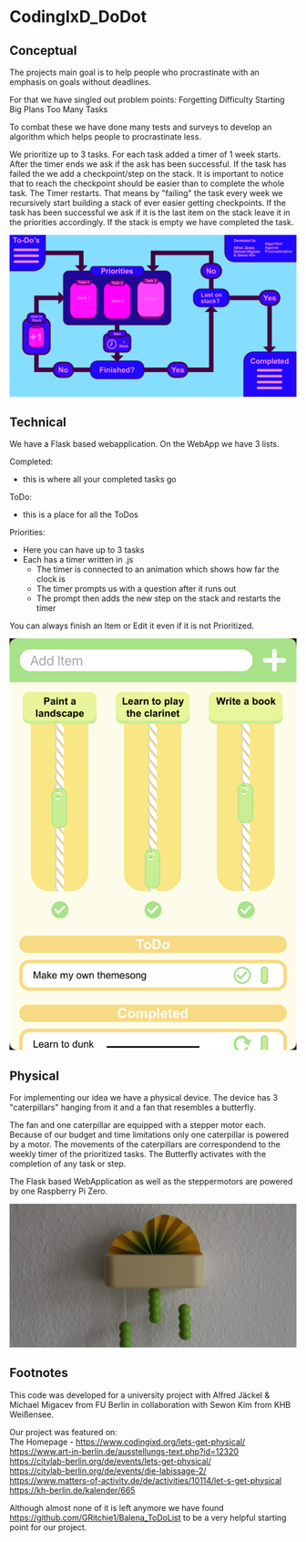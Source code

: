 # CodingIxD_DoDot

## Conceptual

The projects main goal is to help people who procrastinate with an emphasis on goals without deadlines. 

For that we have singled out problem points:
Forgetting
Difficulty Starting
Big Plans
Too Many Tasks

To combat these we have done many tests and surveys to develop an algorithm which helps people to procrastinate less.

We prioritize up to 3 tasks. For each task added a timer of 1 week starts. After the timer ends we ask if the ask has been successful. 
If the task has failed the we add a checkpoint/step on the stack. It is important to notice that to reach the checkpoint should be easier than to complete the whole task. The Timer restarts. That means by "failing" the task every week we recursively start building a stack of ever easier getting checkpoints. 
If the task has been successful we ask if it is the last item on the stack leave it in the priorities accordingly. If the stack is empty we have completed the task.

![Algorithm](jojojojo.png)

## Technical

We have a Flask based webapplication.
On the WebApp we have 3 lists.

Completed:
  - this is where all your completed tasks go

ToDo:
  - this is a place for all the ToDos
  
Priorities:
  - Here you can have up to 3 tasks
  - Each has a timer written in .js 
    - The timer is connected to an animation which shows how far the clock is
    - The timer prompts us with a question after it runs out
    - The prompt then adds the new step on the stack and restarts the timer
    
You can always finish an Item or Edit it even if it is not Prioritized.

![app](appvisual.PNG)

## Physical

For implementing our idea we have a physical device. The device has 3 "caterpillars" hanging from it and a fan that resembles a butterfly.

The fan and one caterpillar are equipped with a stepper motor each. Because of our budget and time limitations only one caterpillar is powered by a motor.
The movements of the caterpillars are correspondend to the weekly timer of the prioritized tasks. The Butterfly activates with the completion of any task or step.



The Flask based WebApplication as well as the steppermotors are powered by one Raspberry Pi Zero. 
  
  
![device](devicevisual.jpg)
    
    
## Footnotes

This code was developed for a university project with Alfred Jäckel & Michael Migacev from FU Berlin in collaboration with Sewon Kim from KHB Weißensee.

Our project was featured on:  
The Homepage - https://www.codingixd.org/lets-get-physical/  
https://www.art-in-berlin.de/ausstellungs-text.php?id=12320  
https://citylab-berlin.org/de/events/lets-get-physical/  
https://citylab-berlin.org/de/events/die-labissage-2/  
https://www.matters-of-activity.de/de/activities/10114/let-s-get-physical  
https://kh-berlin.de/kalender/665  


Although almost none of it is left anymore we have found https://github.com/GRitchie1/Balena_ToDoList to be a very helpful starting point for our project.
